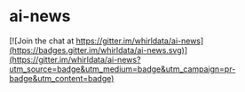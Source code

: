 # ai-news

[![Join the chat at https://gitter.im/whirldata/ai-news](https://badges.gitter.im/whirldata/ai-news.svg)](https://gitter.im/whirldata/ai-news?utm_source=badge&utm_medium=badge&utm_campaign=pr-badge&utm_content=badge)
